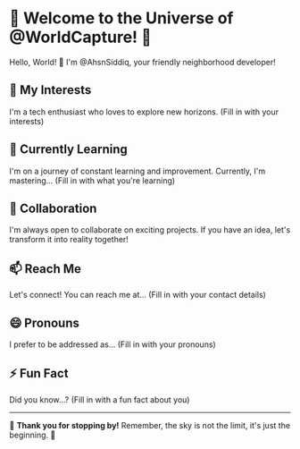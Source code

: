 # 🚀 Welcome to the Universe of @WorldCapture! 📸

Hello, World! 👋 I'm @AhsnSiddiq, your friendly neighborhood developer! 

## 👀 My Interests
I'm a tech enthusiast who loves to explore new horizons. (Fill in with your interests)

## 🌱 Currently Learning
I'm on a journey of constant learning and improvement. Currently, I'm mastering... (Fill in with what you're learning)

## 💞️ Collaboration
I'm always open to collaborate on exciting projects. If you have an idea, let's transform it into reality together!

## 📫 Reach Me
Let's connect! You can reach me at... (Fill in with your contact details)

## 😄 Pronouns
I prefer to be addressed as... (Fill in with your pronouns)

## ⚡ Fun Fact
Did you know...? (Fill in with a fun fact about you)

---

🎉 **Thank you for stopping by!** Remember, the sky is not the limit, it's just the beginning. 🚀

<!---
AhsnSiddiq/AhsnSiddiq is a ✨ special ✨ repository because its `README.md` (this file) appears on your GitHub profile.
You can click the Preview link to take a look at your changes.
--->
